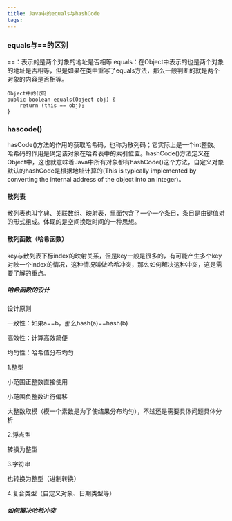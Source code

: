```yaml
---
title: Java中的equals与hashCode
tags:
---
```


### equals与==的区别

==：表示的是两个对象的地址是否相等
equals：在Object中表示的也是两个对象的地址是否相等，但是如果在类中重写了equals方法，那么一般判断的就是两个对象的内容是否相等。

```
Object中的代码
public boolean equals(Object obj) {
    return (this == obj);
}
```

### hascode()

hasCode()方法的作用的获取哈希码，也称为散列码；它实际上是一个int整数。哈希码的作用是确定该对象在哈希表中的索引位置。hashCode()方法定义在Object中，这也就意味着Java中所有对象都有hashCode()这个方法，自定义对象默认的hashCode是根据地址计算的(This is typically implemented by converting the internal address of the object into an integer)。

#### 散列表

散列表也叫字典、关联数组、映射表，里面包含了一个一个条目，条目是由键值对的形式组成。体现的是空间换取时间的一种思想。

#### 散列函数（哈希函数）

key与散列表下标index的映射关系，但是key一般是很多的，有可能产生多个key对映一个index的情况，这种情况叫做哈希冲突，那么如何解决这种冲突，这是需要了解的重点。

##### 哈希函数的设计

设计原则

一致性：如果a==b，那么hash(a)==hash(b)

高效性：计算高效简便

均匀性：哈希值分布均匀

1.整型

小范围正整数直接使用

小范围负整数进行偏移

大整数取模（模一个素数是为了使结果分布均匀），不过还是需要具体问题具体分析

2.浮点型

转换为整型

3.字符串

也转换为整型（进制转换）

4.复合类型（自定义对象、日期类型等）

##### 如何解决哈希冲突